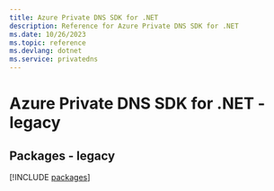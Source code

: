 ```yaml
---
title: Azure Private DNS SDK for .NET
description: Reference for Azure Private DNS SDK for .NET
ms.date: 10/26/2023
ms.topic: reference
ms.devlang: dotnet
ms.service: privatedns
---
```

# Azure Private DNS SDK for .NET - legacy
## Packages - legacy
[!INCLUDE [packages](private-dns-index.md)]